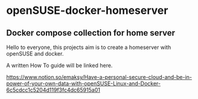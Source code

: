 # openSUSE-docker-homeserver

## Docker compose collection for home server
Hello to everyone, this projects aim is to create a homeserver with openSUSE and docker.

A written How To guide will be linked here.

https://www.notion.so/emaksy/Have-a-personal-secure-cloud-and-be-in-power-of-your-own-data-with-openSUSE-Linux-and-Docker-6c5cdcc1c5204d119f3fc4dc65915a01
